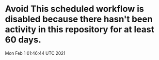 # Avoid This scheduled workflow is disabled because there hasn't been activity in this repository for at least 60 days.
Mon Feb  1 01:46:44 UTC 2021
